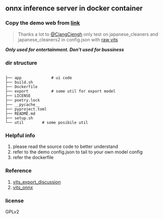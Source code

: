 ## onnx inference server in docker container

### Copy the demo web from [link](https://huggingface.co/spaces/skytnt/moe-japanese-tts/tree/main) 
> Thanks a lot to [@CjangCjengh](https://github.com/CjangCjengh)
> only  test  on japanese_cleaners and japanese_cleaners2 in config.json with  [raw vits](https://github.com/jaywalnut310/vits)

***Only used for entertainment.
Don't used for bussiness***


### dir structure
```

├── app             # ui code 
├── build.sh
├── Dockerfile      
├── export          # some util for export model
├── LICENSE
├── poetry.lock
├── __pycache__
├── pyproject.toml
├── README.md
├── setup.sh
└── util        # some posibile util 

```

### Helpful info
1. please read the source code to better understand
2. refer to the demo config.json to tail to your own model config
3. refer the dockerfile 



### Reference
1. [vits_export_discussion](https://github.com/MasayaKawamura/MB-iSTFT-VITS/issues/8)
2. [vits_onnx](https://github.com/NaruseMioShirakana/VitsOnnx)


### license 
GPLv2